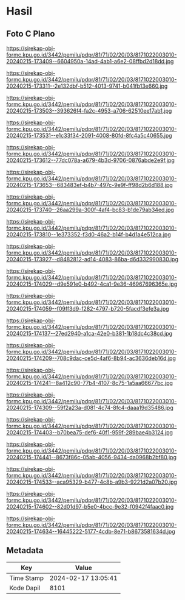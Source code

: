 # Hasil

## Foto C Plano

https://sirekap-obj-formc.kpu.go.id/3442/pemilu/pdpr/81/71/02/20/03/8171022003010-20240215-173409--6604950a-14ad-4ab1-a6e2-08ffbd2d18dd.jpg

https://sirekap-obj-formc.kpu.go.id/3442/pemilu/pdpr/81/71/02/20/03/8171022003010-20240215-173311--2e132dbf-b512-4013-9741-b041fb13e660.jpg

https://sirekap-obj-formc.kpu.go.id/3442/pemilu/pdpr/81/71/02/20/03/8171022003010-20240215-173503--393626f4-fa2c-4953-a706-62510ee17ab1.jpg

https://sirekap-obj-formc.kpu.go.id/3442/pemilu/pdpr/81/71/02/20/03/8171022003010-20240215-173531--e1c33f34-2091-4008-80fd-8fc4a5c40655.jpg

https://sirekap-obj-formc.kpu.go.id/3442/pemilu/pdpr/81/71/02/20/03/8171022003010-20240215-173612--77dc078a-a679-4b3d-9706-0876abde2e9f.jpg

https://sirekap-obj-formc.kpu.go.id/3442/pemilu/pdpr/81/71/02/20/03/8171022003010-20240215-173653--683483ef-b4b7-497c-9e9f-ff98d2b6d188.jpg

https://sirekap-obj-formc.kpu.go.id/3442/pemilu/pdpr/81/71/02/20/03/8171022003010-20240215-173740--26aa299a-300f-4af4-bc83-b1de79ab34ed.jpg

https://sirekap-obj-formc.kpu.go.id/3442/pemilu/pdpr/81/71/02/20/03/8171022003010-20240215-173810--1e373352-f3d0-46a2-b14f-b4d1a4e512ca.jpg

https://sirekap-obj-formc.kpu.go.id/3442/pemilu/pdpr/81/71/02/20/03/8171022003010-20240215-173927--d8482812-ad14-4083-86ba-d6d332990830.jpg

https://sirekap-obj-formc.kpu.go.id/3442/pemilu/pdpr/81/71/02/20/03/8171022003010-20240215-174029--d9e591e0-b492-4ca1-9e36-46967696365e.jpg

https://sirekap-obj-formc.kpu.go.id/3442/pemilu/pdpr/81/71/02/20/03/8171022003010-20240215-174059--f09ff3d9-f282-4797-b720-5facdf3efe3a.jpg

https://sirekap-obj-formc.kpu.go.id/3442/pemilu/pdpr/81/71/02/20/03/8171022003010-20240215-174137--27ed2940-a1ca-42e0-b381-1b18dc4c38cd.jpg

https://sirekap-obj-formc.kpu.go.id/3442/pemilu/pdpr/81/71/02/20/03/8171022003010-20240215-174209--708c9dac-ce5d-4af6-8b94-ac3636deb16d.jpg

https://sirekap-obj-formc.kpu.go.id/3442/pemilu/pdpr/81/71/02/20/03/8171022003010-20240215-174241--8a412c90-77b4-4107-8c75-1a5aa66677bc.jpg

https://sirekap-obj-formc.kpu.go.id/3442/pemilu/pdpr/81/71/02/20/03/8171022003010-20240215-174309--59f2a23a-d081-4c74-8fc4-daaa19d35486.jpg

https://sirekap-obj-formc.kpu.go.id/3442/pemilu/pdpr/81/71/02/20/03/8171022003010-20240215-174403--b70bea75-def6-40f1-959f-289bae4b3124.jpg

https://sirekap-obj-formc.kpu.go.id/3442/pemilu/pdpr/81/71/02/20/03/8171022003010-20240215-174441--8673f86c-05ab-4056-9434-da0968b2bf80.jpg

https://sirekap-obj-formc.kpu.go.id/3442/pemilu/pdpr/81/71/02/20/03/8171022003010-20240215-174533--aca95329-b477-4c8b-a9b3-9221d2a07b20.jpg

https://sirekap-obj-formc.kpu.go.id/3442/pemilu/pdpr/81/71/02/20/03/8171022003010-20240215-174602--82d01d97-b5e0-4bcc-9e32-f0942f4faac0.jpg

https://sirekap-obj-formc.kpu.go.id/3442/pemilu/pdpr/81/71/02/20/03/8171022003010-20240215-174634--16445222-5177-4cdb-8e71-b8673581634d.jpg


## Metadata

| Key        | Value               |
| ---------- | ------------------- |
| Time Stamp | 2024-02-17 13:05:41 |
| Kode Dapil | 8101                |



